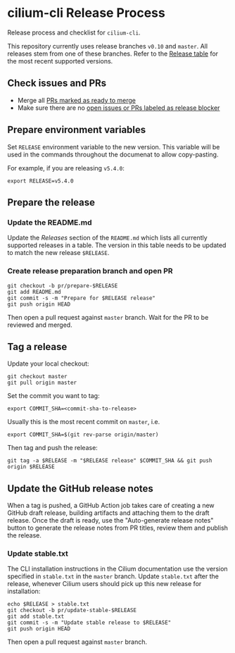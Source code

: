 # cilium-cli Release Process

Release process and checklist for `cilium-cli`.

This repository currently uses release branches `v0.10` and `master`. All releases stem from
one of these branches. Refer to the [Release
table](https://github.com/cilium/cilium-cli#releases) for the most recent supported versions.

## Check issues and PRs

- Merge all [PRs marked as ready to
  merge](https://github.com/cilium/cilium-cli/labels/ready-to-merge)
- Make sure there are no [open issues or PRs labeled as release
  blocker](https://github.com/cilium/cilium-cli/labels/priority%2Frelease-blocker)

## Prepare environment variables

Set `RELEASE` environment variable to the new version. This variable will be
used in the commands throughout the documenat to allow copy-pasting.

For example, if you are releasing `v5.4.0`:

    export RELEASE=v5.4.0

## Prepare the release

### Update the README.md

Update the *Releases* section of the `README.md` which lists all currently
supported releases in a table. The version in this table needs to be updated to
match the new release `$RELEASE`.

### Create release preparation branch and open PR

    git checkout -b pr/prepare-$RELEASE
    git add README.md
    git commit -s -m "Prepare for $RELEASE release"
    git push origin HEAD

Then open a pull request against `master` branch. Wait for the PR to be reviewed and merged.

## Tag a release

Update your local checkout:

    git checkout master
    git pull origin master

Set the commit you want to tag:

    export COMMIT_SHA=<commit-sha-to-release>

Usually this is the most recent commit on `master`, i.e.

    export COMMIT_SHA=$(git rev-parse origin/master)

Then tag and push the release:

    git tag -a $RELEASE -m "$RELEASE release" $COMMIT_SHA && git push origin $RELEASE

## Update the GitHub release notes

When a tag is pushed, a GitHub Action job takes care of creating a new GitHub
draft release, building artifacts and attaching them to the draft release. Once
the draft is ready, use the "Auto-generate release notes" button to generate
the release notes from PR titles, review them and publish the release.

### Update stable.txt

The CLI installation instructions in the Cilium documentation use the version
specified in `stable.txt` in the `master` branch. Update `stable.txt` after the
release, whenever Cilium users should pick up this new release for
installation:

    echo $RELEASE > stable.txt
    git checkout -b pr/update-stable-$RELEASE
    git add stable.txt
    git commit -s -m "Update stable release to $RELEASE"
    git push origin HEAD

Then open a pull request against `master` branch.
